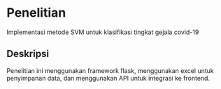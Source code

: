 # Penelitian
Implementasi metode SVM untuk klasifikasi tingkat gejala covid-19

## Deskripsi
Penelitian ini menggunakan framework flask, menggunakan excel untuk penyimpanan data, dan menggunakan API untuk integrasi ke frontend.
